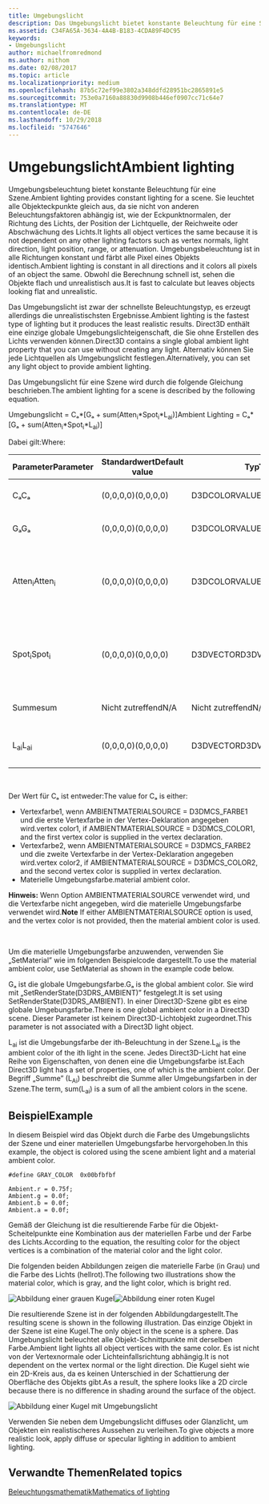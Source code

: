 ```yaml
---
title: Umgebungslicht
description: Das Umgebungslicht bietet konstante Beleuchtung für eine Szene.
ms.assetid: C34FA65A-3634-4A4B-B183-4CDA89F4DC95
keywords:
- Umgebungslicht
author: michaelfromredmond
ms.author: mithom
ms.date: 02/08/2017
ms.topic: article
ms.localizationpriority: medium
ms.openlocfilehash: 87b5c72ef99e3802a348ddfd28951bc2865891e5
ms.sourcegitcommit: 753e0a7160a88830d9908b446ef0907cc71c64e7
ms.translationtype: MT
ms.contentlocale: de-DE
ms.lasthandoff: 10/29/2018
ms.locfileid: "5747646"
---
```

# <a name="ambient-lighting"></a><span data-ttu-id="b1957-104">Umgebungslicht</span><span class="sxs-lookup"><span data-stu-id="b1957-104">Ambient lighting</span></span>


<span data-ttu-id="b1957-105">Umgebungsbeleuchtung bietet konstante Beleuchtung für eine Szene.</span><span class="sxs-lookup"><span data-stu-id="b1957-105">Ambient lighting provides constant lighting for a scene.</span></span> <span data-ttu-id="b1957-106">Sie leuchtet alle Objekteckpunkte gleich aus, da sie nicht von anderen Beleuchtungsfaktoren abhängig ist, wie der Eckpunktnormalen, der Richtung des Lichts, der Position der Lichtquelle, der Reichweite oder Abschwächung des Lichts.</span><span class="sxs-lookup"><span data-stu-id="b1957-106">It lights all object vertices the same because it is not dependent on any other lighting factors such as vertex normals, light direction, light position, range, or attenuation.</span></span> <span data-ttu-id="b1957-107">Umgebungsbeleuchtung ist in alle Richtungen konstant und färbt alle Pixel eines Objekts identisch.</span><span class="sxs-lookup"><span data-stu-id="b1957-107">Ambient lighting is constant in all directions and it colors all pixels of an object the same.</span></span> <span data-ttu-id="b1957-108">Obwohl die Berechnung schnell ist, sehen die Objekte flach und unrealistisch aus.</span><span class="sxs-lookup"><span data-stu-id="b1957-108">It is fast to calculate but leaves objects looking flat and unrealistic.</span></span>

<span data-ttu-id="b1957-109">Das Umgebungslicht ist zwar der schnellste Beleuchtungstyp, es erzeugt allerdings die unrealistischsten Ergebnisse.</span><span class="sxs-lookup"><span data-stu-id="b1957-109">Ambient lighting is the fastest type of lighting but it produces the least realistic results.</span></span> <span data-ttu-id="b1957-110">Direct3D enthält eine einzige globale Umgebungslichteigenschaft, die Sie ohne Erstellen des Lichts verwenden können.</span><span class="sxs-lookup"><span data-stu-id="b1957-110">Direct3D contains a single global ambient light property that you can use without creating any light.</span></span> <span data-ttu-id="b1957-111">Alternativ können Sie jede Lichtquellen als Umgebungslicht festlegen.</span><span class="sxs-lookup"><span data-stu-id="b1957-111">Alternatively, you can set any light object to provide ambient lighting.</span></span>

<span data-ttu-id="b1957-112">Das Umgebungslicht für eine Szene wird durch die folgende Gleichung beschrieben.</span><span class="sxs-lookup"><span data-stu-id="b1957-112">The ambient lighting for a scene is described by the following equation.</span></span>

<span data-ttu-id="b1957-113">Umgebungslicht = Cₐ\*\[Gₐ + sum(Atten<sub>i</sub>\*Spot<sub>i</sub>\*L<sub>ai</sub>)\]</span><span class="sxs-lookup"><span data-stu-id="b1957-113">Ambient Lighting = Cₐ\*\[Gₐ + sum(Atten<sub>i</sub>\*Spot<sub>i</sub>\*L<sub>ai</sub>)\]</span></span>

<span data-ttu-id="b1957-114">Dabei gilt:</span><span class="sxs-lookup"><span data-stu-id="b1957-114">Where:</span></span>

| <span data-ttu-id="b1957-115">Parameter</span><span class="sxs-lookup"><span data-stu-id="b1957-115">Parameter</span></span>         | <span data-ttu-id="b1957-116">Standardwert</span><span class="sxs-lookup"><span data-stu-id="b1957-116">Default value</span></span> | <span data-ttu-id="b1957-117">Typ</span><span class="sxs-lookup"><span data-stu-id="b1957-117">Type</span></span>          | <span data-ttu-id="b1957-118">Beschreibung</span><span class="sxs-lookup"><span data-stu-id="b1957-118">Description</span></span>                                                                                                       |
|-------------------|---------------|---------------|-------------------------------------------------------------------------------------------------------------------|
| <span data-ttu-id="b1957-119">Cₐ</span><span class="sxs-lookup"><span data-stu-id="b1957-119">Cₐ</span></span>                | <span data-ttu-id="b1957-120">(0,0,0,0)</span><span class="sxs-lookup"><span data-stu-id="b1957-120">(0,0,0,0)</span></span>     | <span data-ttu-id="b1957-121">D3DCOLORVALUE</span><span class="sxs-lookup"><span data-stu-id="b1957-121">D3DCOLORVALUE</span></span> | <span data-ttu-id="b1957-122">Materielle Umgebungsfarbe</span><span class="sxs-lookup"><span data-stu-id="b1957-122">Material ambient color</span></span>                                                                                            |
| <span data-ttu-id="b1957-123">Gₐ</span><span class="sxs-lookup"><span data-stu-id="b1957-123">Gₐ</span></span>                | <span data-ttu-id="b1957-124">(0,0,0,0)</span><span class="sxs-lookup"><span data-stu-id="b1957-124">(0,0,0,0)</span></span>     | <span data-ttu-id="b1957-125">D3DCOLORVALUE</span><span class="sxs-lookup"><span data-stu-id="b1957-125">D3DCOLORVALUE</span></span> | <span data-ttu-id="b1957-126">Globale Umgebungsfarbe</span><span class="sxs-lookup"><span data-stu-id="b1957-126">Global ambient color</span></span>                                                                                              |
| <span data-ttu-id="b1957-127">Atten<sub>i</sub></span><span class="sxs-lookup"><span data-stu-id="b1957-127">Atten<sub>i</sub></span></span> | <span data-ttu-id="b1957-128">(0,0,0,0)</span><span class="sxs-lookup"><span data-stu-id="b1957-128">(0,0,0,0)</span></span>     | <span data-ttu-id="b1957-129">D3DCOLORVALUE</span><span class="sxs-lookup"><span data-stu-id="b1957-129">D3DCOLORVALUE</span></span> | <span data-ttu-id="b1957-130">Dämpfung der ith-Beleuchtung.</span><span class="sxs-lookup"><span data-stu-id="b1957-130">Light attenuation of the ith light.</span></span> <span data-ttu-id="b1957-131">Unter [Dämpfungs- und Spotlight-Faktor](attenuation-and-spotlight-factor.md).</span><span class="sxs-lookup"><span data-stu-id="b1957-131">See [Attenuation and spotlight factor](attenuation-and-spotlight-factor.md).</span></span> |
| <span data-ttu-id="b1957-132">Spot<sub>i</sub></span><span class="sxs-lookup"><span data-stu-id="b1957-132">Spot<sub>i</sub></span></span>  | <span data-ttu-id="b1957-133">(0,0,0,0)</span><span class="sxs-lookup"><span data-stu-id="b1957-133">(0,0,0,0)</span></span>     | <span data-ttu-id="b1957-134">D3DVECTOR</span><span class="sxs-lookup"><span data-stu-id="b1957-134">D3DVECTOR</span></span>     | <span data-ttu-id="b1957-135">Spotlight-Faktor der ith-Beleuchtung.</span><span class="sxs-lookup"><span data-stu-id="b1957-135">Spotlight factor of the ith light.</span></span> <span data-ttu-id="b1957-136">Unter [Dämpfungs- und Spotlight-Faktor](attenuation-and-spotlight-factor.md).</span><span class="sxs-lookup"><span data-stu-id="b1957-136">See [Attenuation and spotlight factor](attenuation-and-spotlight-factor.md).</span></span>  |
| <span data-ttu-id="b1957-137">Summe</span><span class="sxs-lookup"><span data-stu-id="b1957-137">sum</span></span>               | <span data-ttu-id="b1957-138">Nicht zutreffend</span><span class="sxs-lookup"><span data-stu-id="b1957-138">N/A</span></span>           | <span data-ttu-id="b1957-139">Nicht zutreffend</span><span class="sxs-lookup"><span data-stu-id="b1957-139">N/A</span></span>           | <span data-ttu-id="b1957-140">Summe des Umgebungslichts</span><span class="sxs-lookup"><span data-stu-id="b1957-140">Sum of the ambient light</span></span>                                                                                          |
| <span data-ttu-id="b1957-141">L<sub>ai</sub></span><span class="sxs-lookup"><span data-stu-id="b1957-141">L<sub>ai</sub></span></span>    | <span data-ttu-id="b1957-142">(0,0,0,0)</span><span class="sxs-lookup"><span data-stu-id="b1957-142">(0,0,0,0)</span></span>     | <span data-ttu-id="b1957-143">D3DVECTOR</span><span class="sxs-lookup"><span data-stu-id="b1957-143">D3DVECTOR</span></span>     | <span data-ttu-id="b1957-144">Helle Umgebungsfarbe der ith-Beleuchtung</span><span class="sxs-lookup"><span data-stu-id="b1957-144">Light ambient color of the ith light</span></span>                                                                              |

 

<span data-ttu-id="b1957-145">Der Wert für Cₐ ist entweder:</span><span class="sxs-lookup"><span data-stu-id="b1957-145">The value for Cₐ is either:</span></span>

-   <span data-ttu-id="b1957-146">Vertexfarbe1, wenn AMBIENTMATERIALSOURCE = D3DMCS\_FARBE1 und die erste Vertexfarbe in der Vertex-Deklaration angegeben wird.</span><span class="sxs-lookup"><span data-stu-id="b1957-146">vertex color1, if AMBIENTMATERIALSOURCE = D3DMCS\_COLOR1, and the first vertex color is supplied in the vertex declaration.</span></span>
-   <span data-ttu-id="b1957-147">Vertexfarbe2, wenn AMBIENTMATERIALSOURCE = D3DMCS\_FARBE2 und die zweite Vertexfarbe in der Vertex-Deklaration angegeben wird.</span><span class="sxs-lookup"><span data-stu-id="b1957-147">vertex color2, if AMBIENTMATERIALSOURCE = D3DMCS\_COLOR2, and the second vertex color is supplied in vertex declaration.</span></span>
-   <span data-ttu-id="b1957-148">Materielle Umgebungsfarbe.</span><span class="sxs-lookup"><span data-stu-id="b1957-148">material ambient color.</span></span>

<span data-ttu-id="b1957-149">**Hinweis:**  Wenn Option AMBIENTMATERIALSOURCE verwendet wird, und die Vertexfarbe nicht angegeben, wird die materielle Umgebungsfarbe verwendet wird.</span><span class="sxs-lookup"><span data-stu-id="b1957-149">**Note** If either AMBIENTMATERIALSOURCE option is used, and the vertex color is not provided, then the material ambient color is used.</span></span>

 

<span data-ttu-id="b1957-150">Um die materielle Umgebungsfarbe anzuwenden, verwenden Sie „SetMaterial” wie im folgenden Beispielcode dargestellt.</span><span class="sxs-lookup"><span data-stu-id="b1957-150">To use the material ambient color, use SetMaterial as shown in the example code below.</span></span>

<span data-ttu-id="b1957-151">Gₐ ist die globale Umgebungsfarbe.</span><span class="sxs-lookup"><span data-stu-id="b1957-151">Gₐ is the global ambient color.</span></span> <span data-ttu-id="b1957-152">Sie wird mit „SetRenderState(D3DRS\_AMBIENT)” festgelegt.</span><span class="sxs-lookup"><span data-stu-id="b1957-152">It is set using SetRenderState(D3DRS\_AMBIENT).</span></span> <span data-ttu-id="b1957-153">In einer Direct3D-Szene gibt es eine globale Umgebungsfarbe.</span><span class="sxs-lookup"><span data-stu-id="b1957-153">There is one global ambient color in a Direct3D scene.</span></span> <span data-ttu-id="b1957-154">Dieser Parameter ist keinem Direct3D-Lichtobjekt zugeordnet.</span><span class="sxs-lookup"><span data-stu-id="b1957-154">This parameter is not associated with a Direct3D light object.</span></span>

<span data-ttu-id="b1957-155">L<sub>ai</sub> ist die Umgebungsfarbe der ith-Beleuchtung in der Szene.</span><span class="sxs-lookup"><span data-stu-id="b1957-155">L<sub>ai</sub> is the ambient color of the ith light in the scene.</span></span> <span data-ttu-id="b1957-156">Jedes Direct3D-Licht hat eine Reihe von Eigenschaften, von denen eine die Umgebungsfarbe ist.</span><span class="sxs-lookup"><span data-stu-id="b1957-156">Each Direct3D light has a set of properties, one of which is the ambient color.</span></span> <span data-ttu-id="b1957-157">Der Begriff „Summe” (L<sub>Ai</sub>) beschreibt die Summe aller Umgebungsfarben in der Szene.</span><span class="sxs-lookup"><span data-stu-id="b1957-157">The term, sum(L<sub>ai</sub>) is a sum of all the ambient colors in the scene.</span></span>

## <a name="span-idexamplespanspan-idexamplespanspan-idexamplespanexample"></a><span data-ttu-id="b1957-158"><span id="Example"></span><span id="example"></span><span id="EXAMPLE"></span>Beispiel</span><span class="sxs-lookup"><span data-stu-id="b1957-158"><span id="Example"></span><span id="example"></span><span id="EXAMPLE"></span>Example</span></span>


<span data-ttu-id="b1957-159">In diesem Beispiel wird das Objekt durch die Farbe des Umgebungslichts der Szene und einer materiellen Umgebungsfarbe hervorgehoben.</span><span class="sxs-lookup"><span data-stu-id="b1957-159">In this example, the object is colored using the scene ambient light and a material ambient color.</span></span>

```
#define GRAY_COLOR  0x00bfbfbf

Ambient.r = 0.75f;
Ambient.g = 0.0f;
Ambient.b = 0.0f;
Ambient.a = 0.0f;
```

<span data-ttu-id="b1957-160">Gemäß der Gleichung ist die resultierende Farbe für die Objekt-Scheitelpunkte eine Kombination aus der materiellen Farbe und der Farbe des Lichts.</span><span class="sxs-lookup"><span data-stu-id="b1957-160">According to the equation, the resulting color for the object vertices is a combination of the material color and the light color.</span></span>

<span data-ttu-id="b1957-161">Die folgenden beiden Abbildungen zeigen die materielle Farbe (in Grau) und die Farbe des Lichts (hellrot).</span><span class="sxs-lookup"><span data-stu-id="b1957-161">The following two illustrations show the material color, which is gray, and the light color, which is bright red.</span></span>

![Abbildung einer grauen Kugel](images/amb1.jpg)![Abbildung einer roten Kugel](images/lightred.jpg)

<span data-ttu-id="b1957-164">Die resultierende Szene ist in der folgenden Abbildungdargestellt.</span><span class="sxs-lookup"><span data-stu-id="b1957-164">The resulting scene is shown in the following illustration.</span></span> <span data-ttu-id="b1957-165">Das einzige Objekt in der Szene ist eine Kugel.</span><span class="sxs-lookup"><span data-stu-id="b1957-165">The only object in the scene is a sphere.</span></span> <span data-ttu-id="b1957-166">Das Umgebungslicht beleuchtet alle Objekt-Schnittpunkte mit derselben Farbe.</span><span class="sxs-lookup"><span data-stu-id="b1957-166">Ambient light lights all object vertices with the same color.</span></span> <span data-ttu-id="b1957-167">Es ist nicht von der Vertexnormale oder Lichteinfallsrichtung abhängig.</span><span class="sxs-lookup"><span data-stu-id="b1957-167">It is not dependent on the vertex normal or the light direction.</span></span> <span data-ttu-id="b1957-168">Die Kugel sieht wie ein 2D-Kreis aus, da es keinen Unterschied in der Schattierung der Oberfläche des Objekts gibt.</span><span class="sxs-lookup"><span data-stu-id="b1957-168">As a result, the sphere looks like a 2D circle because there is no difference in shading around the surface of the object.</span></span>

![Abbildung einer Kugel mit Umgebungslicht](images/lighta.jpg)

<span data-ttu-id="b1957-170">Verwenden Sie neben dem Umgebungslicht diffuses oder Glanzlicht, um Objekten ein realistischeres Aussehen zu verleihen.</span><span class="sxs-lookup"><span data-stu-id="b1957-170">To give objects a more realistic look, apply diffuse or specular lighting in addition to ambient lighting.</span></span>

## <a name="span-idrelated-topicsspanrelated-topics"></a><span data-ttu-id="b1957-171"><span id="related-topics"></span>Verwandte Themen</span><span class="sxs-lookup"><span data-stu-id="b1957-171"><span id="related-topics"></span>Related topics</span></span>


[<span data-ttu-id="b1957-172">Beleuchtungsmathematik</span><span class="sxs-lookup"><span data-stu-id="b1957-172">Mathematics of lighting</span></span>](mathematics-of-lighting.md)

 

 




